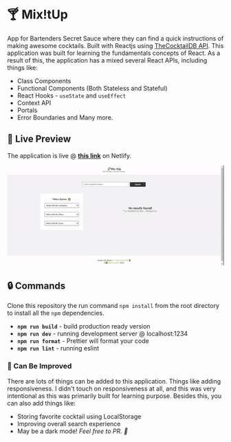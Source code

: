 # 🍸 Mix!tUp

App for Bartenders Secret Sauce where they can find a quick instructions of making awesome cocktails. Built with Reactjs using [TheCocktailDB API](https://www.thecocktaildb.com/). This application was built for learning the fundamentals concepts of React. As a result of this, the application has a mixed several React APIs, including things like:

- Class Components
- Functional Components (Both Stateless and Stateful)
- React Hooks - `useState` and `useEffect`
- Context API
- Portals
- Error Boundaries and Many more.

## 🔴 Live Preview

The application is live @ [**this link**](https://mixitup.netlify.com) on Netlify.

![App Preview](screenshot.gif)

## 🔒 Commands

Clone this repository the run command `npm install` from the root directory to install all the `npm` dependencies.

- **`npm run build`** - build production ready version
- **`npm run dev`** - running development server @ localhost:1234
- **`npm run format`** - Prettier will format your code
- **`npm run lint`** - running eslint

### 🎉 Can Be Improved

There are lots of things can be added to this application. Things like adding responsiveness. I didn't touch on responsiveness at all, and this was very intentional as this was primarily built for learning purpose. Besides this, you can also add things like:

- Storing favorite cocktail using LocalStorage
- Improving overall search experience
- May be a dark mode!
  _Feel free to PR. 🤘_
